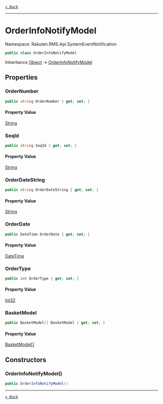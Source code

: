 [`< Back`](./)

---

# OrderInfoNotifyModel

Namespace: Rakuten.RMS.Api.SystemEventNotification

```csharp
public class OrderInfoNotifyModel
```

Inheritance [Object](https://docs.microsoft.com/en-us/dotnet/api/system.object) → [OrderInfoNotifyModel](./rakuten.rms.api.systemeventnotification.orderinfonotifymodel)

## Properties

### **OrderNumber**

```csharp
public string OrderNumber { get; set; }
```

#### Property Value

[String](https://docs.microsoft.com/en-us/dotnet/api/system.string)<br>

### **SeqId**

```csharp
public string SeqId { get; set; }
```

#### Property Value

[String](https://docs.microsoft.com/en-us/dotnet/api/system.string)<br>

### **OrderDateString**

```csharp
public string OrderDateString { get; set; }
```

#### Property Value

[String](https://docs.microsoft.com/en-us/dotnet/api/system.string)<br>

### **OrderDate**

```csharp
public DateTime OrderDate { get; set; }
```

#### Property Value

[DateTime](https://docs.microsoft.com/en-us/dotnet/api/system.datetime)<br>

### **OrderType**

```csharp
public int OrderType { get; set; }
```

#### Property Value

[Int32](https://docs.microsoft.com/en-us/dotnet/api/system.int32)<br>

### **BasketModel**

```csharp
public BasketModel[] BasketModel { get; set; }
```

#### Property Value

[BasketModel[]](./rakuten.rms.api.systemeventnotification.basketmodel)<br>

## Constructors

### **OrderInfoNotifyModel()**

```csharp
public OrderInfoNotifyModel()
```

---

[`< Back`](./)
